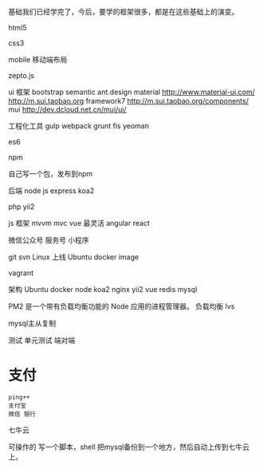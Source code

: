 基础我们已经学完了，今后，要学的框架很多，都是在这些基础上的演变。

html5

css3

mobile 移动端布局

zepto.js

ui 框架
    bootstrap
    semantic
    ant.design
    material
    http://www.material-ui.com/
    http://m.sui.taobao.org
    framework7
    http://m.sui.taobao.org/components/
     mui
    http://dev.dcloud.net.cn/mui/ui/

工程化工具
gulp webpack  grunt  fis yeoman 

es6

npm 

自己写一个包，发布到npm

后端
node js
    express
    koa2

php 
    yii2


js 框架 mvvm mvc
    vue 最灵活
    angular 
    react

微信公众号 服务号 小程序

git svn
Linux 
上线
Ubuntu 
docker 
image

vagrant 

架构
  Ubuntu  docker node koa2  nginx yii2  vue  redis  mysql 
  
  PM2 是一个带有负载均衡功能的 Node 应用的进程管理器。
  负载均衡 lvs

  mysql主从复制

  测试 单元测试 端对端

  # 支付
    ping++
    支付宝
    微信 银行

  七牛云

  可操作的
  写一个脚本，shell 把mysql备份到一个地方，然后自动上传到七牛云上。




